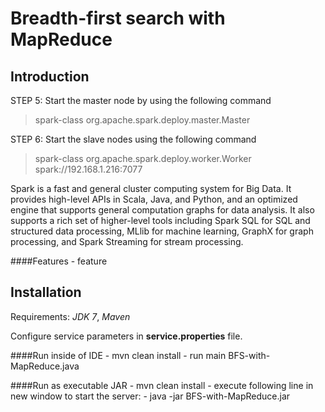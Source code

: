Breadth-first search with MapReduce
==============

Introduction
-------

STEP 5: Start the master node by using the following command
> spark-class org.apache.spark.deploy.master.Master

STEP 6: Start the slave nodes using the following command
> spark-class org.apache.spark.deploy.worker.Worker spark://192.168.1.216:7077

Spark is a fast and general cluster computing system for Big Data. It provides
high-level APIs in Scala, Java, and Python, and an optimized engine that
supports general computation graphs for data analysis. It also supports a
rich set of higher-level tools including Spark SQL for SQL and structured
data processing, MLlib for machine learning, GraphX for graph processing,
and Spark Streaming for stream processing.

####Features
    - feature

Installation
-------
Requirements: *JDK 7*, *Maven*

Configure service parameters in **service.properties** file.

####Run inside of IDE
    - mvn clean install
    - run main BFS-with-MapReduce.java
    
####Run as executable JAR
    - mvn clean install
    - execute following line in new window to start the server:
        - java -jar BFS-with-MapReduce.jar